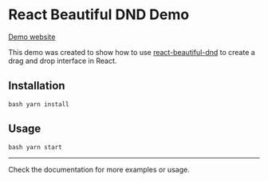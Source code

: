 # React Beautiful DND Demo

[Demo website]()

This demo was created to show how to use [react-beautiful-dnd](https://github.com/atlassian/react-beautiful-dnd) to create a drag and drop interface in React.

## Installation

`bash yarn install`

## Usage

`bash yarn start`

---

Check the documentation for more examples or usage.
